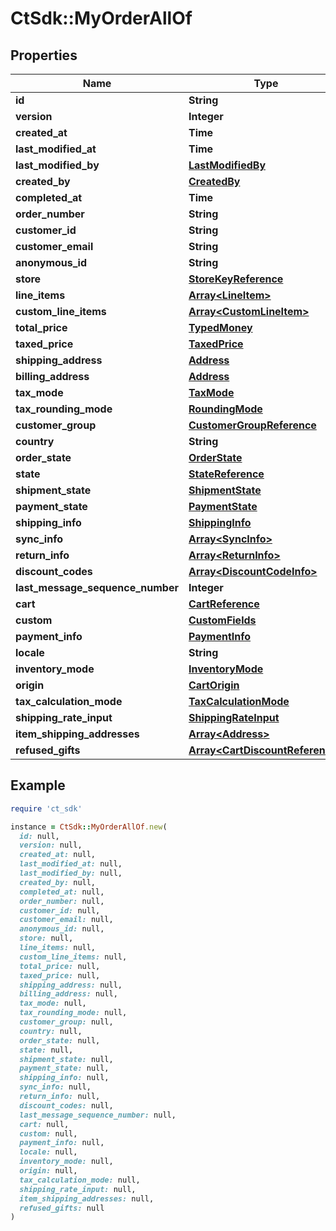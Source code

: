 # CtSdk::MyOrderAllOf

## Properties

| Name | Type | Description | Notes |
| ---- | ---- | ----------- | ----- |
| **id** | **String** |  | [optional] |
| **version** | **Integer** |  | [optional] |
| **created_at** | **Time** |  | [optional] |
| **last_modified_at** | **Time** |  | [optional] |
| **last_modified_by** | [**LastModifiedBy**](LastModifiedBy.md) |  | [optional] |
| **created_by** | [**CreatedBy**](CreatedBy.md) |  | [optional] |
| **completed_at** | **Time** |  | [optional] |
| **order_number** | **String** |  | [optional] |
| **customer_id** | **String** |  | [optional] |
| **customer_email** | **String** |  | [optional] |
| **anonymous_id** | **String** |  | [optional] |
| **store** | [**StoreKeyReference**](StoreKeyReference.md) |  | [optional] |
| **line_items** | [**Array&lt;LineItem&gt;**](LineItem.md) |  | [optional] |
| **custom_line_items** | [**Array&lt;CustomLineItem&gt;**](CustomLineItem.md) |  | [optional] |
| **total_price** | [**TypedMoney**](TypedMoney.md) |  | [optional] |
| **taxed_price** | [**TaxedPrice**](TaxedPrice.md) |  | [optional] |
| **shipping_address** | [**Address**](Address.md) |  | [optional] |
| **billing_address** | [**Address**](Address.md) |  | [optional] |
| **tax_mode** | [**TaxMode**](TaxMode.md) |  | [optional] |
| **tax_rounding_mode** | [**RoundingMode**](RoundingMode.md) |  | [optional] |
| **customer_group** | [**CustomerGroupReference**](CustomerGroupReference.md) |  | [optional] |
| **country** | **String** |  | [optional] |
| **order_state** | [**OrderState**](OrderState.md) |  | [optional] |
| **state** | [**StateReference**](StateReference.md) |  | [optional] |
| **shipment_state** | [**ShipmentState**](ShipmentState.md) |  | [optional] |
| **payment_state** | [**PaymentState**](PaymentState.md) |  | [optional] |
| **shipping_info** | [**ShippingInfo**](ShippingInfo.md) |  | [optional] |
| **sync_info** | [**Array&lt;SyncInfo&gt;**](SyncInfo.md) |  | [optional] |
| **return_info** | [**Array&lt;ReturnInfo&gt;**](ReturnInfo.md) |  | [optional] |
| **discount_codes** | [**Array&lt;DiscountCodeInfo&gt;**](DiscountCodeInfo.md) |  | [optional] |
| **last_message_sequence_number** | **Integer** |  | [optional] |
| **cart** | [**CartReference**](CartReference.md) |  | [optional] |
| **custom** | [**CustomFields**](CustomFields.md) |  | [optional] |
| **payment_info** | [**PaymentInfo**](PaymentInfo.md) |  | [optional] |
| **locale** | **String** |  | [optional] |
| **inventory_mode** | [**InventoryMode**](InventoryMode.md) |  | [optional] |
| **origin** | [**CartOrigin**](CartOrigin.md) |  | [optional] |
| **tax_calculation_mode** | [**TaxCalculationMode**](TaxCalculationMode.md) |  | [optional] |
| **shipping_rate_input** | [**ShippingRateInput**](ShippingRateInput.md) |  | [optional] |
| **item_shipping_addresses** | [**Array&lt;Address&gt;**](Address.md) |  | [optional] |
| **refused_gifts** | [**Array&lt;CartDiscountReference&gt;**](CartDiscountReference.md) |  | [optional] |

## Example

```ruby
require 'ct_sdk'

instance = CtSdk::MyOrderAllOf.new(
  id: null,
  version: null,
  created_at: null,
  last_modified_at: null,
  last_modified_by: null,
  created_by: null,
  completed_at: null,
  order_number: null,
  customer_id: null,
  customer_email: null,
  anonymous_id: null,
  store: null,
  line_items: null,
  custom_line_items: null,
  total_price: null,
  taxed_price: null,
  shipping_address: null,
  billing_address: null,
  tax_mode: null,
  tax_rounding_mode: null,
  customer_group: null,
  country: null,
  order_state: null,
  state: null,
  shipment_state: null,
  payment_state: null,
  shipping_info: null,
  sync_info: null,
  return_info: null,
  discount_codes: null,
  last_message_sequence_number: null,
  cart: null,
  custom: null,
  payment_info: null,
  locale: null,
  inventory_mode: null,
  origin: null,
  tax_calculation_mode: null,
  shipping_rate_input: null,
  item_shipping_addresses: null,
  refused_gifts: null
)
```

